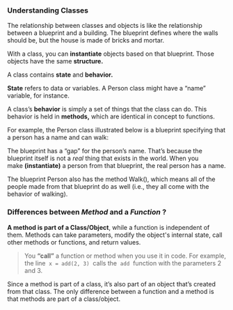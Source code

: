 ### Understanding Classes

The relationship between classes and objects is like the relationship between a blueprint and a building. The blueprint defines where the walls should be, but the house is made of bricks and mortar.

With a class, you can **instantiate** objects based on that blueprint. Those objects have the same **structure.**

A class contains **state** and **behavior.**

**State** refers to data or variables. A Person class might have a “name” variable, for instance.

A class’s **behavior** is simply a set of things that the class can do. This behavior is held in **methods,** which are identical in concept to functions.

For example, the Person class illustrated below is a blueprint specifying that a person has a name and can walk:

The blueprint has a “gap” for the person’s name. That’s because the blueprint itself is not a _real_ thing that exists in the world. When you make **(instantiate)** a person from that blueprint, the real person has a name.

The blueprint Person also has the method Walk(), which means all of the people made from that blueprint do as well (i.e., they all come with the behavior of walking).

### Differences between ***Method*** and a ***Function*** ?

**A method is part of a Class/Object**, while a function is independent of them. Methods can take parameters, modify the object's internal state, call other methods or functions, and return values.

>You **“call”** a function or method when you use it in code. For example, the line  `x = add(2, 3)`  calls the  `add`  function with the parameters 2 and 3.

Since a method is part of a class, it’s also part of an object that’s created from that class. The only difference between a function and a method is that methods are part of a class/object.

